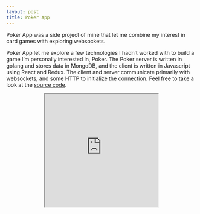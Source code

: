```yaml
---
layout: post
title: Poker App
---
```


Poker App was a side project of mine that let me combine my interest in card games with exploring websockets. 

Poker App let me explore a few technologies I hadn’t worked with to build a game I’m personally interested in, Poker. The Poker server is written in golang and stores data in MongoDB, and the client is written in Javascript using React and Redux. The client and server communicate primarily with websockets, and some HTTP to initialize the connection. Feel free to take a look at the <a href="https://github.com/mikerjacobi/poker">source code</a>.

<center>
  <iframe width="300" height="300" src="https://www.youtube.com/embed/6bH2E27pQP0" allowfullscreen="" />
</center>

## The Game Itself

Poker poses a challenge for web apps because it has user to user, turn-based interaction and requires the server to selectively share state with players. I implemented a simple version of Poker, called High Card, in which each player gets one card, no community cards, and the player with the highest card wins. There is one round of betting, and players can re-raise each other indefinitely provided sufficient funds. In the video below, you’ll see two players login, generate some fake chips, one of them creates a game, both join that game, and then they play a few rounds of High Card against each other.

## Authentication and Client/Server Communication

During account creation, passwords are stored as bcrypted hashes in the database, so passwords are not stored as plaintext and frequency analysis attacks on passwords in the database are not possible. When a user logs in, the input password is bcrypted and compared against the stored hash. If it matches, a unique session id is generated and stored in the database with that account and the server returns the session as cookie to the client. The client attaches that cookie to all subsequent HTTP and websocket requests, which is used to authenticate the user. Page loads, account creation, and user login requests are done via HTTP, but all other requests are handled with web sockets. The primary reason for this is to allow the server to push events to clients.

## The Client

I wanted to experiment with React and Redux for this project. React is a clientside view layer that lets you design stateless web components that naively display data when told. Redux is a clientside controller layer that defines a one way stream of events into the view layer. One thing I came to like about Redux is that all actions, whether user interaction or server events, simply drop new items into the event stream, and are treated equally. In Redux, all actions have a type, and are ingested into the Redux store, which uses the action’s type to route to the appropriate handler (known as a reducer in Redux terminology). The logic to handle a user clicking a button is handled the same way as the server signaling a state change to the client. This design pattern is useful for Poker App because almost every action a player takes needs to register in every other player’s browsers. For example, when player one clicks “check”, that click event 1) triggers player one’s
browser to show that it is player two’s turn, and 2) tells the server to notify all players (including player one) of this event, which causes their browsers to perform step 1. The user interface feel snappy because updates happen clientside, without waiting for a roundtrip to the server. If player one does something that isn’t allowed, the server will eventually respond with the true game state, correcting player one’s browser, and in that case, the event won’t propagate to other users. I chose to leverage Redux’s action type serverside by requiring that all websocket requests had this field as well.

The client code is written using ES5, and the React components are using .jsx syntax. I use webpack to leverage require statements, which allows the js code to be organized into a practical directory structure, and webpack also compiles the project into a single js file to ship client side. I had started this project using browserify, but quickly came to prefer webpack’s ability to generate debug and/or minified versions of the client code. For UI styling, I’m using a project called
Semantic-UI. I like the number of theming options and ease of switching between themes that Semantic-UI offers, though I think that the project is a bit heavyweight for my purposes. I would probably explore other options (like maybe react bootstrap), if I were to redo this project.

## The Server

The server is written entirely in Go, and uses MongoDB for persistent storage. I’m using a minimalist web framework called Echo, which boasts speed, supports middleware and websockets, and is context based. I chose MongoDB because I wanted the option to support many game types (besides High Card), but store each game’s data in a single table The schemaless nature and community backing made Mongo a reasonable choice for this use case.

As a web engineer, I spend considerable time building HTTP APIs, where handlers are responsible for validating input, coordinating model calls, and determining appropriate client responses. Therefore, I sought to replicate this pattern with websockets. To this end, I built a middleware that parsed out the action type from the websocket request, since I chose to require every websocket message have a type. Then in the web server router, I created a mapping of action type to websocket
handler, which has a very similar feel as the mapping between an HTTP route and its handler. The main difference between an HTTP handler and a websocket handler is that HTTP handlers take a context as input, whereas websocket handlers take a websocket message. Though, each websocket message has a context property, which makes the two functionally equivalent. From there on, the websocket handlers behave the same way as HTTP handlers. The context object in a websocket message stores a
reference to the websocket connection manager. Whenever a websocket handler needs to communicate an event clientside, it uses the connection manager to send a Redux message with an action type and the appropriate payload.

For High Card, there is a websocket handler per action a player can take, check, bet, re-raise, fold, and start hand. When start hand is issued, a card deck object is instantiated, and cards are doled out to players. The High Card model code has logic to inspect the recipient of a message and strip card data from that message if the recipient and card owner don’t match. This means that player one’s card data is never sent to player two’s client until a final state is reached and the winner
needs to be determined.

Finally, the server itself distributes the poker html template, bundled javascript code, and all other clientside assets.

## Testing

I wrote integration tests using CucumberJS. These tests are focused on simulating end user behavior via automated browser testing using selenium. There is a docker container running the selenium hub and another container running a selenium chrome node. I can run tests where multiple players interact with each other by establishing two chrome connections and simulating each player’s behavior. Some of these tests take screen shots using a project called webdrivercss, and run pixel diffs on
previous iterations of the test with the webdrivercss admin panel. These tests are mostly a proof of concept, rather than rigorously testing Poker App. The webdrivercss tests are useful to see when a webpage has changed, at a pixel level. The admin panel project provides tools to promote a pixel changeset to a new master state, or alert you when a change occurs erroneously.

## Infrastructure

The server application, Mongo instance, selenium hub, and selenium Chrome node are each running in their own Docker containers. I use docker-compose to link Mongo to the server and the selenium nodes together. I created a set of fixture data defined using javascript objects that is both inserted into Mongo during startup and imported by the CucumberJS tests. There is a master config file for the server, which defines the hostname, database info, and some other variables. After any changes
are made to the client code, I need to run webpack -d to regenerate the bundled javascript. The server binary and config file are mounted in the server Docker container, and running docker-compose up -d will start the server.


